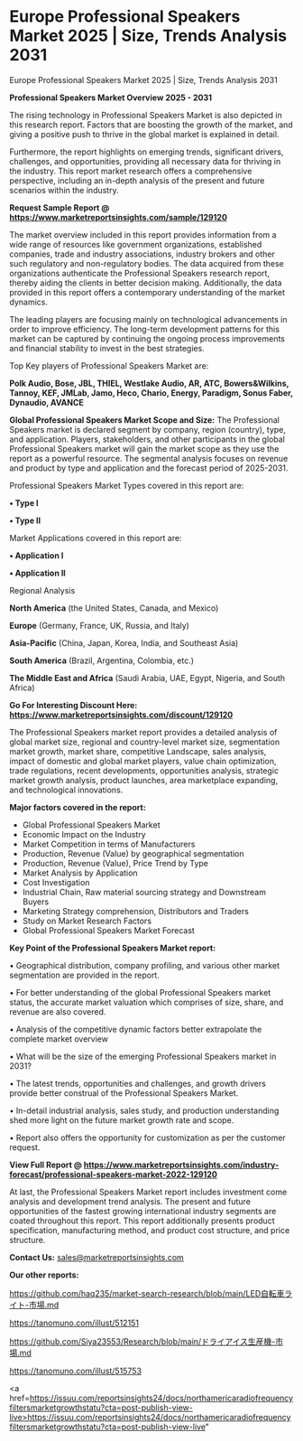 # Europe Professional Speakers Market 2025 | Size, Trends Analysis 2031
Europe Professional Speakers Market 2025 | Size, Trends Analysis 2031

<Strong> Professional Speakers Market Overview 2025 - 2031</strong>

The rising technology in Professional Speakers Market is also depicted in this research report. Factors that are boosting the growth of the market, and giving a positive push to thrive in the global market is explained in detail.

Furthermore, the report highlights on emerging trends, significant drivers, challenges, and opportunities, providing all necessary data for thriving in the industry. This report market research offers a comprehensive perspective, including an in-depth analysis of the present and future scenarios within the industry.

<strong>Request Sample Report @ <a href=https://www.marketreportsinsights.com/sample/129120>https://www.marketreportsinsights.com/sample/129120</a></strong>

The market overview included in this report provides information from a wide range of resources like government organizations, established companies, trade and industry associations, industry brokers and other such regulatory and non-regulatory bodies. The data acquired from these organizations authenticate the Professional Speakers research report, thereby aiding the clients in better decision making. Additionally, the data provided in this report offers a contemporary understanding of the market dynamics.

The leading players are focusing mainly on technological advancements in order to improve efficiency. The long-term development patterns for this market can be captured by continuing the ongoing process improvements and financial stability to invest in the best strategies.

Top Key players of Professional Speakers Market are:

<strong>Polk Audio, Bose, JBL, THIEL, Westlake Audio, AR, ATC, Bowers&Wilkins, Tannoy, KEF, JMLab, Jamo, Heco, Chario, Energy, Paradigm, Sonus Faber, Dynaudio, AVANCE</strong>

<strong><b>Global Professional Speakers Market Scope and Size:</b></strong>
The Professional Speakers market is declared segment by company, region (country), type, and application. Players, stakeholders, and other participants in the global Professional Speakers market will gain the market scope as they use the report as a powerful resource. The segmental analysis focuses on revenue and product by type and application and the forecast period of 2025-2031.

Professional Speakers Market Types covered in this report are:

<strong>• Type I

• Type II</strong>

Market Applications covered in this report are:

<strong>• Application I

• Application II</strong> 

Regional Analysis

<strong>North America</strong> (the United States, Canada, and Mexico)

<strong>Europe</strong> (Germany, France, UK, Russia, and Italy)

<strong>Asia-Pacific</strong> (China, Japan, Korea, India, and Southeast Asia)

<strong>South America</strong> (Brazil, Argentina, Colombia, etc.)

<strong>The Middle East and Africa</strong> (Saudi Arabia, UAE, Egypt, Nigeria, and South Africa)

<strong>Go For Interesting Discount Here: <a href=https://www.marketreportsinsights.com/discount/129120>https://www.marketreportsinsights.com/discount/129120</a></strong>

The Professional Speakers market report provides a detailed analysis of global market size, regional and country-level market size, segmentation market growth, market share, competitive Landscape, sales analysis, impact of domestic and global market players, value chain optimization, trade regulations, recent developments, opportunities analysis, strategic market growth analysis, product launches, area marketplace expanding, and technological innovations.

<strong><b>Major factors covered in the report:</b></strong>
<ul>
  <li>Global Professional Speakers Market </li>
  <li>Economic Impact on the Industry</li>
  <li>Market Competition in terms of Manufacturers</li>
  <li>Production, Revenue (Value) by geographical segmentation</li>
  <li>Production, Revenue (Value), Price Trend by Type</li>
  <li>Market Analysis by Application</li>
  <li>Cost Investigation</li>
  <li>Industrial Chain, Raw material sourcing strategy and Downstream Buyers</li>
  <li>Marketing Strategy comprehension, Distributors and Traders</li>
  <li>Study on Market Research Factors</li>
  <li>Global Professional Speakers Market Forecast</li>
</ul>

<strong><b>Key Point of the Professional Speakers Market report:</b></strong>

• Geographical distribution, company profiling, and various other market segmentation are provided in the report.

• For better understanding of the global Professional Speakers market status, the accurate market valuation which comprises of size, share, and revenue are also covered.

• Analysis of the competitive dynamic factors better extrapolate the complete market overview

• What will be the size of the emerging Professional Speakers market in 2031?

• The latest trends, opportunities and challenges, and growth drivers provide better construal of the Professional Speakers Market.

• In-detail industrial analysis, sales study, and production understanding shed more light on the future market growth rate and scope.

• Report also offers the opportunity for customization as per the customer request.

<strong><b>View Full Report @ <a href=https://www.marketreportsinsights.com/industry-forecast/professional-speakers-market-2022-129120>https://www.marketreportsinsights.com/industry-forecast/professional-speakers-market-2022-129120</a></b></strong>


At last, the Professional Speakers Market report includes investment come analysis and development trend analysis. The present and future opportunities of the fastest growing international industry segments are coated throughout this report. This report additionally presents product specification, manufacturing method, and product cost structure, and price structure.

<strong>Contact Us:</strong>
sales@marketreportsinsights.com

<strong>Our other reports:</strong>

<a href=https://github.com/haq235/market-search-research/blob/main/LED自転車ライト-市場.md>https://github.com/haq235/market-search-research/blob/main/LED自転車ライト-市場.md</a>

<a href=https://tanomuno.com/illust/512151>https://tanomuno.com/illust/512151</a>

<a href=https://github.com/Siya23553/Research/blob/main/ドライアイス生産機-市場.md>https://github.com/Siya23553/Research/blob/main/ドライアイス生産機-市場.md</a>

<a href=https://tanomuno.com/illust/515753>https://tanomuno.com/illust/515753</a>

<a href=https://issuu.com/reportsinsights24/docs/northamericaradiofrequencyfiltersmarketgrowthstatu?cta=post-publish-view-live>https://issuu.com/reportsinsights24/docs/northamericaradiofrequencyfiltersmarketgrowthstatu?cta=post-publish-view-live</a>"

